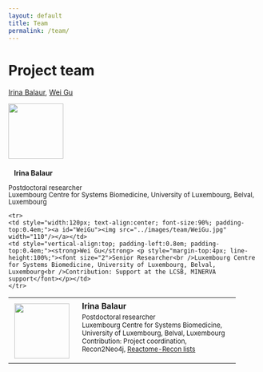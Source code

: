 ```yaml
---
layout: default
title: Team
permalink: /team/
---
```


# Project team

[Irina Balaur](#IrinaBalaur), [Wei Gu](#WeiGu)   
<td> <img src="../images/team/IrinaBalaur.jpg" width="110"/></td>
<td> <p style="width:300px; vertical-align:top; padding-left:0.8em; padding-top:0.4em;"><strong>Irina Balaur</strong></p>
 <p style="margin-top:4px; line-height:100%;"><font size="2">Postdoctoral researcher<br />Luxembourg Centre for Systems Biomedicine, University of Luxembourg, Belval, Luxembourg</font></p></td>

<table>
    <tr>
    <td style="width:120px; text-align:center; font-size:90%; padding-top:0.4em;"><a id="IrinaBalaur"><img src="../images/team/IrinaBalaur.jpg" width="110"/></a></td>
    <td style="width:300px; vertical-align:top; padding-left:0.8em; padding-top:0.4em;"><strong>Irina Balaur</strong> <p style="margin-top:4px; line-height:100%;"><font size="2">Postdoctoral researcher<br />Luxembourg Centre for Systems Biomedicine, University of Luxembourg, Belval, Luxembourg<br />Contribution: Project coordination, Recon2Neo4j, <a href="../lists/">Reactome-Recon lists</a></font></p></td>
    </tr>
    <tr>
    
    <tr>
    <td style="width:120px; text-align:center; font-size:90%; padding-top:0.4em;"><a id="WeiGu"><img src="../images/team/WeiGu.jpg" width="110"/></a></td>
    <td style="vertical-align:top; padding-left:0.8em; padding-top:0.4em;"><strong>Wei Gu</strong> <p style="margin-top:4px; line-height:100%;"><font size="2">Senior Researcher<br />Luxembourg Centre for Systems Biomedicine, University of Luxembourg, Belval, Luxembourg<br />Contribution: Support at the LCSB, MINERVA support</font></p></td>
    </tr>   
</table>

<br />



